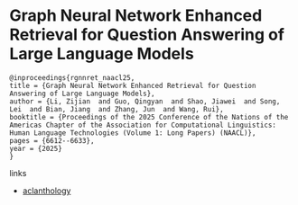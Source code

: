 # Graph Neural Network Enhanced Retrieval for Question Answering of Large Language Models

```
@inproceedings{rgnnret_naacl25,
title = {Graph Neural Network Enhanced Retrieval for Question Answering of Large Language Models},
author = {Li, Zijian  and Guo, Qingyan  and Shao, Jiawei  and Song, Lei  and Bian, Jiang  and Zhang, Jun  and Wang, Rui},
booktitle = {Proceedings of the 2025 Conference of the Nations of the Americas Chapter of the Association for Computational Linguistics: Human Language Technologies (Volume 1: Long Papers) (NAACL)},
pages = {6612--6633},
year = {2025}
}
```

links
- [aclanthology](https://aclanthology.org/2025.naacl-long.337/)
